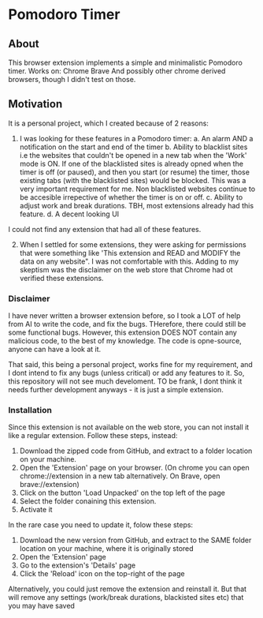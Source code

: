 # Pomodoro Timer

## About
This browser extension implements a simple and minimalistic Pomodoro timer.
Works on:
Chrome
Brave
And possibly other chrome derived browsers, though I didn't test on those.

## Motivation
It is a personal project, which I created because of 2 reasons:
1. I was looking for these features in a Pomodoro timer:
  a. An alarm AND a notification on the start and end of the timer
  b. Ability to blacklist sites i.e the websites that couldn't be opened in a new tab when the 'Work' mode is ON.
  If one of the blacklisted sites is already opned when the timer is off (or paused), and then you start (or resume) the timer, those existing tabs (with the blacklisted sites) would be blocked.
  This was a very important requirement for me.
  Non blacklisted websites continue to be accesible irrepective of whether the timer is on or off.
  c. Ability to adjust work and break durations. TBH, most extensions already had this feature.
  d. A decent looking UI

  I could not find any extension that had all of these features.

  2. When I settled for some extensions, they were asking for permissions that were something like 'This extension and READ and MODIFY the data on any website". I was not comfortable with this.
  Adding to my skeptism was the disclaimer on the web store that Chrome had ot verified these extensions.

### Disclaimer
I have never written a browser extension before, so I took a LOT of help from AI to write the code, and fix the bugs.
THerefore, there could still be some functional bugs. However, this extension DOES NOT contain any malicious code, to the best of my knowledge. The code is opne-source, anyone can have a look at it.

That said, this being a personal project, works fine for my requirement, and I dont intend to fix any bugs (unless critical) or add any features to it. So, this repository will not see much develoment. TO be frank, I dont think it needs further development anyways - it is just a simple extension.

### Installation
Since this extension is not available on the web store, you can not install it like a regular extension.
Follow these steps, instead:

1. Download the zipped code from GitHub, and extract to a folder location on your machine.
2. Open the 'Extension' page on your browser.
(On chrome you can open chrome://extension in a new tab alternatively. On Brave, open brave://extension)
3. Click on the button 'Load Unpacked' on the top left of the page
4. Select the folder conaining this extension.
5. Activate it

In the rare case you need to update it, folow these steps:
1. Download the new version from GitHub, and extract to the SAME folder location on your machine, where it is originally stored
2. Open the 'Extension' page
3. Go to the extension's 'Details' page
4. Click the 'Reload' icon on the top-right of the page

Alternatively, you could just remove the extension and reinstall it. But that will remove any settings (work/break durations, blackisted sites etc) that you may have saved